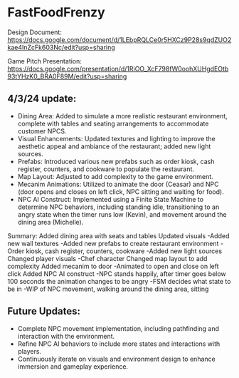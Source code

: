 # FastFoodFrenzy

Design Document: https://docs.google.com/document/d/1LEbpRQLCe0r5HXCz9P28s9qdZUO2kae4InZcFk603Nc/edit?usp=sharing

Game Pitch Presentation: https://docs.google.com/presentation/d/1RiOO_XcF798fW0oohXUHgdEOtb93tYHzK0_BRA0F89M/edit?usp=sharing

4/3/24 update:
---------------------
- Dining Area: Added to simulate a more realistic restaurant environment, complete with tables and seating arrangements to accommodate customer NPCS.
- Visual Enhancements: Updated textures and lighting to improve the aesthetic appeal and ambiance of the restaurant; added new light sources.
- Prefabs: Introduced various new prefabs such as order kiosk, cash register, counters, and cookware to populate the restaurant.
- Map Layout: Adjusted to add complexity to the game environment.
- Mecanim Animations: Utilized to animate the door (Ceasar) and NPC (door opens and closes on left click, NPC sitting and waiting for food).
- NPC AI Construct: Implemented using a Finite State Machine to determine NPC behaviors, including standing idle, transitioning to an angry state when the timer runs low (Kevin), and movement around the dining area (Michelle).

Summary:
Added dining area with seats and tables
Updated visuals
-Added new wall textures
-Added new prefabs to create restaurant environment
-Order kiosk, cash register, counters, cookware
-Added new light sources
Changed player visuals
-Chef character
Changed map layout to add complexity
Added mecanim to door
-Animated to open and close on left click
Added NPC AI construct
-NPC stands happily, after timer goes below 100 seconds the animation changes to be angry
-FSM decides what state to be in
-WIP of NPC movement, walking around the dining area, sitting


Future Updates:
------------
- Complete NPC movement implementation, including pathfinding and interaction with the environment.
- Refine NPC AI behaviors to include more states and interactions with players.
- Continuously iterate on visuals and environment design to enhance immersion and gameplay experience.

